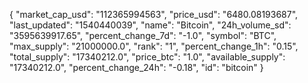 
{
  "market_cap_usd": "112365994563",
  "price_usd": "6480.08193687",
  "last_updated": "1540440039",
  "name": "Bitcoin",
  "24h_volume_sd": "3595639917.65",
  "percent_change_7d": "-1.0",
  "symbol": "BTC",
  "max_supply": "21000000.0",
  "rank": "1",
  "percent_change_1h": "0.15",
  "total_supply": "17340212.0",
  "price_btc": "1.0",
  "available_supply": "17340212.0",
  "percent_change_24h": "-0.18",
  "id": "bitcoin"
}
